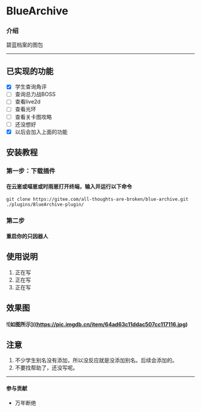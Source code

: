 # **BlueArchive**

### 介绍
碧蓝档案的图包
***
## 已实现的功能
- [x] 学生查询角评
- [ ] 查询总力战BOSS
- [ ] 查看live2d
- [ ] 查看光环
- [ ] 查看关卡图攻略
- [ ] 还没想好
- [x] 以后会加入上面的功能

## 安装教程

###  第一步：下载插件
#### 在云崽或喵崽或时雨崽打开终端，输入并运行以下命令  
```
git clone https://gitee.com/all-thoughts-are-broken/blue-archive.git ./plugins/BlueArchive-plugin/
```
### 第二步
####  重启你的只因器人

## 使用说明

1.  正在写
2.  正在写
3.  正在写

## 效果图
#### ![如图所示]((https://pic.imgdb.cn/item/64ad63c11ddac507cc117116.jpg)


## 注意
1.  不少学生别名没有添加，所以没反应就是没添加别名。后续会添加的。  
2.  不要找帮助了，还没写呢。
***
#### 参与贡献
- 万年断绝



